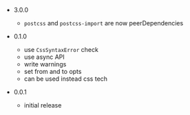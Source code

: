 * 3.0.0
  * `postcss` and `postcss-import` are now peerDependencies

* 0.1.0
  * use `CssSyntaxError` check
  * use async API
  * write warnings
  * set from and to opts
  * can be used instead css tech

* 0.0.1
  * initial release
